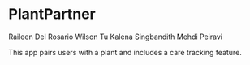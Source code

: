 # PlantPartner

Raileen Del Rosario
Wilson Tu
Kalena Singbandith 
Mehdi Peiravi


This app pairs users with a plant and includes a care tracking feature. 
